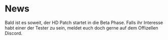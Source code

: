 # News
Bald ist es soweit, der HD Patch startet in die Beta Phase.
Falls ihr Interesse habt einer der Tester zu sein, meldet euch doch gerne auf dem Offizellen Discord.

